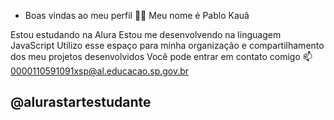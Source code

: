 - Boas vindas ao meu perfil 💙💙
Meu nome é Pablo Kauã

Estou estudando na Alura
Estou me desenvolvendo na linguagem JavaScript
Utilizo esse espaço para minha organização e compartilhamento dos meu projetos desenvolvidos
Você pode entrar em contato comigo 📫
0000110591091xsp@al.educacao.sp.gov.br

@alurastartestudante
- 
